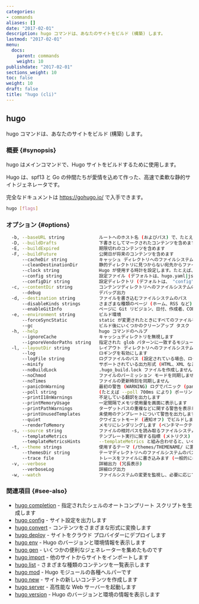 ```yaml
---
categories:
- commands
aliases: []
date: "2017-02-01"
description: hugo コマンドは、あなたのサイトをビルド (構築) します。
lastmod: "2017-02-01"
menu:
  docs:
    parent: commands
    weight: 10
publishdate: "2017-02-01"
sections_weight: 10
toc: false
weight: 10
draft: false
title: "hugo (cli)"
---
```

## hugo

hugo コマンドは、あなたのサイトをビルド (構築) します。

### 概要 {#synopsis}

hugo はメインコマンドで、Hugo サイトをビルドするために使用します。

Hugo は、spf13 と Go の仲間たちが愛情を込めて作った、高速で柔軟な静的サイトジェネレータです。

完全なドキュメントは https://gohugo.io/ で入手できます。

```bash
hugo [flags]
```

### オプション {#options}

```bash
  -b, --baseURL string             ルートへのホスト名 (およびパス) で、たとえば、 https://spf13.com/
  -D, --buildDrafts                下書きとしてマークされたコンテンツを含めます
  -E, --buildExpired               期限切れのコンテンツを含めます
  -F, --buildFuture                公開日が将来のコンテンツを含めます
      --cacheDir string            キャッシュ ディレクトリへのファイルシステム パスで、デフォルトは $TMPDIR/hugo_cache_$USER/ です。
      --cleanDestinationDir        静的ディレクトリに見つからない宛先からファイルを削除します
      --clock string               Hugo が使用する時計を設定します。たとえば、 --clock 2021-11-06T22:30:00.00+09:00
      --config string              設定ファイル (デフォルトは、hugo.yaml|json|toml)
      --configDir string           設定ディレクトリ (デフォルトは、 "config")
  -c, --contentDir string          コンテンツディレクトリへのファイルシステムのパス
      --debug                      デバッグ出力
  -d, --destination string         ファイルを書き込むファイルシステムのパス
      --disableKinds strings       さまざまな種類のページ (ホーム、RSS など) を無効にします
      --enableGitInfo              ページに Git リビジョン、日付、作成者、CODEOWNERS 情報を追加します
  -e, --environment string         ビルド環境
      --forceSyncStatic            static が変更されたときにすべてのファイルをコピーします。
      --gc                         ビルド後にいくつかのクリーンアップ タスク (未使用のキャッシュ ファイルを削除する) を実行できるようにします。
  -h, --help                       hugo コマンドのヘルプ
      --ignoreCache                キャッシュディレクトリを無視します
      --ignoreVendorPaths string   指定された glob パターンに一致するモジュールパスの _vendor を無視します
  -l, --layoutDir string           レイアウト ディレクトリへのファイルシステムのパス
      --log                        ロギングを有効にします
      --logFile string             ログファイルのパス (設定されている場合、ログが自動的に有効になります)
      --minify                     サポートされている出力形式 (HTML、XML など) をミニファイします
      --noBuildLock                .hugo_build.lock ファイルを作成しません
      --noChmod                    ファイルのパーミッション モードを同期しません
      --noTimes                    ファイルの更新時刻を同期しません
      --panicOnWarning             最初の警告 (WARNING) ログでパニック (panic) します
      --poll string                (たとえば --poll 700ms により) ポーリング間隔に設定して、ポーリング ベースのアプローチを使用してファイルシステムの変更を監視します。
      --printI18nWarnings          不足している翻訳を出力します
      --printMemoryUsage           一定間隔でメモリ使用量を画面に表示します
      --printPathWarnings          ターゲットパスの重複などに関する警告を表示します
      --printUnusedTemplates       未使用のテンプレートについて警告を出力します
      --quiet                      クワイエットモード (通知オフ) でビルドします
      --renderToMemory             メモリにレンダリングします (ベンチマークテストにのみ有効)
  -s, --source string              ファイルの相対パスを読み取るファイルシステムのパス
      --templateMetrics            テンプレート実行に関する指標 (メトリクス) を表示します
      --templateMetricsHints       --templateMetrics と組み合わせると、いくつかの改善のヒントが計算されます
  -t, --theme strings              使用するテーマ (/themes/THEMENAME/ に置かれた) 
      --themesDir string           テーマディレクトリへのファイルシステムのパス
      --trace file                 トレースをファイルに書き込みます (一般的には役に立ちません)
  -v, --verbose                    詳細出力 (冗長表示)
      --verboseLog                 詳細ログ出力
  -w, --watch                      ファイルシステムの変更を監視し、必要に応じて再作成します
```

### 関連項目 {#see-also}

* [hugo completion](/commands/hugo_completion/)	 - 指定されたシェルのオートコンプリート スクリプトを生成します
* [hugo config](/commands/hugo_config/)	 - サイト設定を出力します
* [hugo convert](/commands/hugo_convert/)	 - コンテンツをさまざまな形式に変換します
* [hugo deploy](/commands/hugo_deploy/)	 - サイトをクラウド プロバイダーにデプロイします
* [hugo env](/commands/hugo_env/)	 - Hugo のバージョンと環境情報を表示します
* [hugo gen](/commands/hugo_gen/)	 - いくつかの便利なジェネレーターを集めたものです
* [hugo import](/commands/hugo_import/)	 - 他のサイトからサイトをインポートします
* [hugo list](/commands/hugo_list/)	 - さまざまな種類のコンテンツを一覧表示します
* [hugo mod](/commands/hugo_mod/)	 - Hugo モジュールの各種ヘルパーです
* [hugo new](/commands/hugo_new/)	 - サイトの新しいコンテンツを作成します
* [hugo server](/commands/hugo_server/)	 - 高性能な Web サーバーを起動します
* [hugo version](/commands/hugo_version/)	 - Hugo のバージョンと環境の情報を表示します
